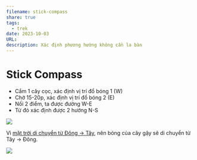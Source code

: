 ```yaml
---
filename: stick-compass
share: true
tags:
  - trek
date: 2023-10-03
URL: 
description: Xác định phương hướng không cần la bàn
---
```


# Stick Compass

- Cắm 1 cây cọc, xác định vị trí đổ bóng 1 (W)
- Chờ 15-20p, xác định vị trí đổ bóng 2 (E)
- Nối 2 điểm, ta được đường W-E
- Từ đó xác định được 2 hướng N-S

![](https://i.imgur.com/xZNLIIJ.png)

Vì [mặt trời di chuyển từ Đông → Tây](./mat-troi-di-chuyen-tu-dong-sang-tay.md), nên bóng của cây gậy sẽ di chuyển từ Tây → Đông.

![](https://i.imgur.com/iom3WWA.png)

